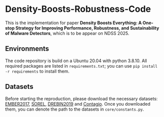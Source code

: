 # Density-Boosts-Robustness-Code
This is the implementation for paper **Density Boosts Everything: A One-stop Strategy for Improving Performance, Robustness, and Sustainability of Malware Detectors**, which is to be appear on NDSS 2025.

## Environments
The code repository is build on a Ubuntu 20.04 with python 3.8.10. 
All required packages are listed in `requirements.txt`; you can use `pip install -r requirements` to install them.

## Datasets
Before starting the reproduction, please download the necessary datasets: [EMBER2017](https://github.com/elastic/ember/tree/d97a0b523de02f3fe5ea6089d080abacab6ee931), [SOREL](https://github.com/sophos/SOREL-20M), [DREBIN2019](https://github.com/s2labres/transcendent-release) and [Contagio](https://contagiodump.blogspot.com/2013/03/16800-clean-and-11960-malicious-files.html). Once you downloaded them, you can denote the path to the datasets in `core/constants.py`.

## 
      
